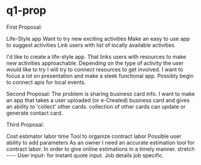 # q1-prop
First Proposal:

Life-Style app
Want to try new exciting activities
Make an easy to use app to suggest activities
Link users with list of locally available activities

I'd like to create a life-style app. That links users with resources to make new activities approachable.
Depending on the type of activity the user would like to try I will try to connect resources to get involved.
I want to focus a lot on presentation and make a sleek functional app. Possibly begin to connect apis
for local events.

Second Proposal:
  The problem is sharing business card info.
  I want to make an app that takes a user uploaded (or e-Created) business card and gives an ability
  to 'collect' other cards.
  collection of other cards can update or generate contact card.


Third Proposal:

Cost estimator labor time
Tool to organize contract labor
Possible user ability to add parameters
As an owner I need an accurate estimation tool for contract labor. In order to give online estimations in a timely manner.
stretch ---- User input- for instant quote input. Job details job specific.
